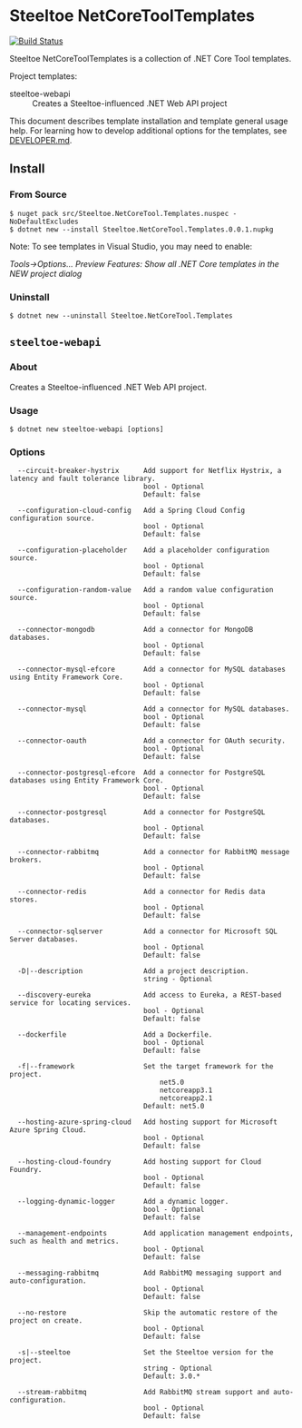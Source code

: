 # Steeltoe NetCoreToolTemplates

[![Build Status](https://dev.azure.com/SteeltoeOSS/Steeltoe/_apis/build/status/Initializr/SteeltoeOSS.NetCoreToolTemplates?branchName=main)](https://dev.azure.com/SteeltoeOSS/Steeltoe/_build/latest?definitionId=46&branchName=main)

Steeltoe NetCoreToolTemplates is a collection of .NET Core Tool templates.

Project templates:
<dl>
  <dt>steeltoe-webapi</dt>
  <dd>Creates a Steeltoe-influenced .NET Web API project</dd>
</dl>

This document describes template installation and template general usage help.
For learning how to develop additional options for the templates, see [DEVELOPER.md](DEVELOPER.md).

## Install

### From Source

```
$ nuget pack src/Steeltoe.NetCoreTool.Templates.nuspec -NoDefaultExcludes
$ dotnet new --install Steeltoe.NetCoreTool.Templates.0.0.1.nupkg
```

Note: To see templates in Visual Studio, you may need to enable:

_Tools->Options..._ _Preview Features:_ _Show all .NET Core templates in the NEW project dialog_

### Uninstall

```
$ dotnet new --uninstall Steeltoe.NetCoreTool.Templates
```


## `steeltoe-webapi`

### About

Creates a Steeltoe-influenced .NET Web API project.

### Usage

```
$ dotnet new steeltoe-webapi [options]
```

### Options

```
  --circuit-breaker-hystrix      Add support for Netflix Hystrix, a latency and fault tolerance library.
                                 bool - Optional
                                 Default: false

  --configuration-cloud-config   Add a Spring Cloud Config configuration source.
                                 bool - Optional
                                 Default: false

  --configuration-placeholder    Add a placeholder configuration source.
                                 bool - Optional
                                 Default: false

  --configuration-random-value   Add a random value configuration source.
                                 bool - Optional
                                 Default: false

  --connector-mongodb            Add a connector for MongoDB databases.
                                 bool - Optional
                                 Default: false

  --connector-mysql-efcore       Add a connector for MySQL databases using Entity Framework Core.
                                 bool - Optional
                                 Default: false

  --connector-mysql              Add a connector for MySQL databases.
                                 bool - Optional
                                 Default: false

  --connector-oauth              Add a connector for OAuth security.
                                 bool - Optional
                                 Default: false

  --connector-postgresql-efcore  Add a connector for PostgreSQL databases using Entity Framework Core.
                                 bool - Optional
                                 Default: false

  --connector-postgresql         Add a connector for PostgreSQL databases.
                                 bool - Optional
                                 Default: false

  --connector-rabbitmq           Add a connector for RabbitMQ message brokers.
                                 bool - Optional
                                 Default: false

  --connector-redis              Add a connector for Redis data stores.
                                 bool - Optional
                                 Default: false

  --connector-sqlserver          Add a connector for Microsoft SQL Server databases.
                                 bool - Optional
                                 Default: false

  -D|--description               Add a project description.
                                 string - Optional

  --discovery-eureka             Add access to Eureka, a REST-based service for locating services.
                                 bool - Optional
                                 Default: false

  --dockerfile                   Add a Dockerfile.
                                 bool - Optional
                                 Default: false

  -f|--framework                 Set the target framework for the project.
                                     net5.0
                                     netcoreapp3.1
                                     netcoreapp2.1
                                 Default: net5.0

  --hosting-azure-spring-cloud   Add hosting support for Microsoft Azure Spring Cloud.
                                 bool - Optional
                                 Default: false

  --hosting-cloud-foundry        Add hosting support for Cloud Foundry.
                                 bool - Optional
                                 Default: false

  --logging-dynamic-logger       Add a dynamic logger.
                                 bool - Optional
                                 Default: false

  --management-endpoints         Add application management endpoints, such as health and metrics.
                                 bool - Optional
                                 Default: false

  --messaging-rabbitmq           Add RabbitMQ messaging support and auto-configuration.
                                 bool - Optional
                                 Default: false

  --no-restore                   Skip the automatic restore of the project on create.
                                 bool - Optional
                                 Default: false

  -s|--steeltoe                  Set the Steeltoe version for the project.
                                 string - Optional
                                 Default: 3.0.*

  --stream-rabbitmq              Add RabbitMQ stream support and auto-configuration.
                                 bool - Optional
                                 Default: false
```
